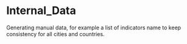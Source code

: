 # Internal_Data

Generating manual data, for example a list of indicators name to keep consistency for all cities and countries. 